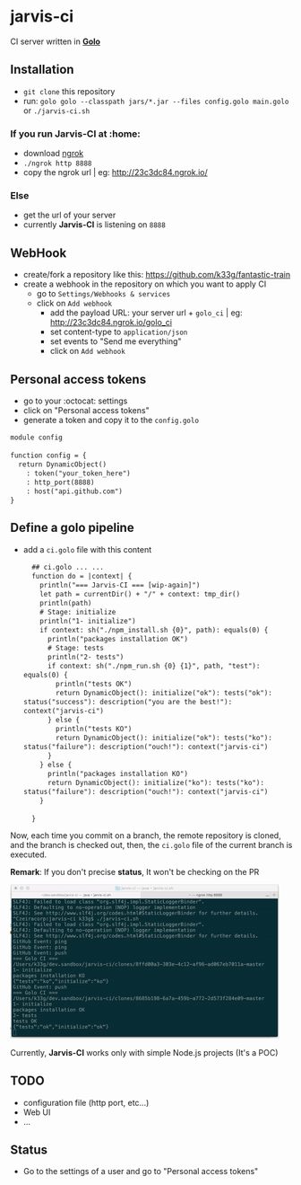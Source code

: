 # jarvis-ci
CI server written in **[Golo](http://golo-lang.org/)**

## Installation

- `git clone` this repository
- run: `golo golo --classpath jars/*.jar --files config.golo main.golo` or `./jarvis-ci.sh`

### If you run Jarvis-CI at :home:

- download [ngrok](https://ngrok.com/)
- `./ngrok http 8888`
- copy the ngrok url | eg: http://23c3dc84.ngrok.io/

### Else

- get the url of your server
- currently **Jarvis-CI** is listening on `8888`

## WebHook

- create/fork a repository like this: https://github.com/k33g/fantastic-train
- create a webhook in the repository on which you want to apply CI
  - go to `Settings/Webhooks & services`
  - click on `Add webhook`
    - add the payload URL: your server url + `golo_ci` | eg: http://23c3dc84.ngrok.io/golo_ci
    - set content-type to `application/json`
    - set events to "Send me everything"
    - click on `Add webhook`

## Personal access tokens

- go to your :octocat: settings
- click on "Personal access tokens"
- generate a token and copy it to the `config.golo`

```golo
module config

function config = {
  return DynamicObject()
    : token("your_token_here")
    : http_port(8888)
    : host("api.github.com")
}
```

## Define a golo pipeline

- add a `ci.golo` file with this content
  ```golo
	## ci.golo ... ... 
	function do = |context| {
	  println("=== Jarvis-CI === [wip-again]")
	  let path = currentDir() + "/" + context: tmp_dir()
	  println(path)
	  # Stage: initialize
	  println("1- initialize")
	  if context: sh("./npm_install.sh {0}", path): equals(0) {
	    println("packages installation OK")
	    # Stage: tests
	    println("2- tests")
	    if context: sh("./npm_run.sh {0} {1}", path, "test"):  equals(0) {
	      println("tests OK")
	      return DynamicObject(): initialize("ok"): tests("ok"): status("success"): description("you are the best!"): context("jarvis-ci")
	    } else {
	      println("tests KO")
	      return DynamicObject(): initialize("ok"): tests("ko"): status("failure"): description("ouch!"): context("jarvis-ci")
	    }
	  } else {
	    println("packages installation KO")
	    return DynamicObject(): initialize("ko"): tests("ko"): status("failure"): description("ouch!"): context("jarvis-ci")
	  }

	}
  ```

Now, each time you commit on a branch, the remote repository is cloned, and the branch is checked out, then, the `ci.golo` file of the current branch is executed.

**Remark**: If you don't precise **status**, It won't be checking on the PR

![octocat](jarvis-ci-000.gif)


Currently, **Jarvis-CI** works only with simple Node.js projects (It's a POC)

## TODO

- configuration file (http port, etc...)
- Web UI
- ...

## Status

- Go to the settings of a user and go to "Personal access tokens"



